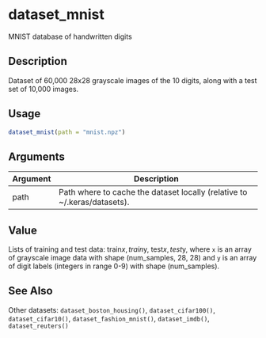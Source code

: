 # dataset_mnist


MNIST database of handwritten digits




## Description

Dataset of 60,000 28x28 grayscale images of the 10 digits, along with a test set of 10,000 images.





## Usage
```r
dataset_mnist(path = "mnist.npz")
```




## Arguments


Argument      |Description
------------- |----------------
path | Path where to cache the dataset locally (relative to ~/.keras/datasets).





## Value

Lists of training and test data: train$x, train$y, test$x, test$y, where
``x`` is an array of grayscale image data with shape (num_samples, 28, 28) and ``y``
is an array of digit labels (integers in range 0-9) with shape (num_samples).






## See Also

Other datasets: 
`dataset_boston_housing()`,
`dataset_cifar100()`,
`dataset_cifar10()`,
`dataset_fashion_mnist()`,
`dataset_imdb()`,
`dataset_reuters()`



